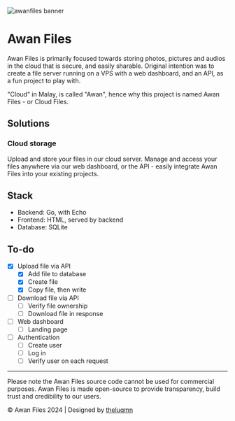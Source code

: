 ![awanfiles banner](https://github.com/user-attachments/assets/1bc1c9e2-acbf-4842-93ad-884ab814cef6)

# Awan Files

Awan Files is primarily focused towards storing photos, pictures and audios in the cloud that is secure, and easily sharable. Original intention was to create a file server running on a VPS with a web dashboard, and an API, as a fun project to play with.

"Cloud" in Malay, is called "Awan", hence why this project is named Awan Files - or Cloud Files.

## Solutions

### Cloud storage

Upload and store your files in our cloud server. Manage and access your files anywhere via our web dashboard, or the API - easily integrate Awan Files into your existing projects.

## Stack

- Backend: Go, with Echo
- Frontend: HTML, served by backend
- Database: SQLite

## To-do

- [x] Upload file via API
  - [x] Add file to database
  - [x] Create file
  - [x] Copy file, then write
- [ ] Download file via API
  - [ ] Verify file ownership
  - [ ] Download file in response
- [ ] Web dashboard
  - [ ] Landing page
- [ ] Authentication
  - [ ] Create user
  - [ ] Log in
  - [ ] Verify user on each request

----

Please note the Awan Files source code cannot be used for commercial purposes. Awan Files is made open-source to provide transparency, build trust and credibility to our users.

© Awan Files 2024 | Designed by [theluqmn](theluqmn.github.io)
